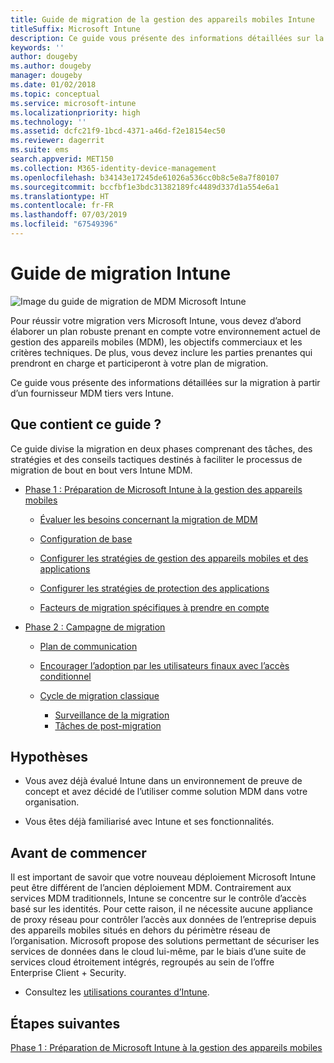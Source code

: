 ```yaml
---
title: Guide de migration de la gestion des appareils mobiles Intune
titleSuffix: Microsoft Intune
description: Ce guide vous présente des informations détaillées sur la migration à partir d’un fournisseur MDM tiers vers Microsoft Intune.
keywords: ''
author: dougeby
ms.author: dougeby
manager: dougeby
ms.date: 01/02/2018
ms.topic: conceptual
ms.service: microsoft-intune
ms.localizationpriority: high
ms.technology: ''
ms.assetid: dcfc21f9-1bcd-4371-a46d-f2e18154ec50
ms.reviewer: dagerrit
ms.suite: ems
search.appverid: MET150
ms.collection: M365-identity-device-management
ms.openlocfilehash: b34143e17245de61026a536cc0b8c5e8a7f80107
ms.sourcegitcommit: bccfbf1e3bdc31382189fc4489d337d1a554e6a1
ms.translationtype: HT
ms.contentlocale: fr-FR
ms.lasthandoff: 07/03/2019
ms.locfileid: "67549396"
---
```

# <a name="intune-migration-guide"></a>Guide de migration Intune

![Image du guide de migration de MDM Microsoft Intune](./media/MDM-migration-guide-art.PNG)

Pour réussir votre migration vers Microsoft Intune, vous devez d’abord élaborer un plan robuste prenant en compte votre environnement actuel de gestion des appareils mobiles (MDM), les objectifs commerciaux et les critères techniques. De plus, vous devez inclure les parties prenantes qui prendront en charge et participeront à votre plan de migration.

Ce guide vous présente des informations détaillées sur la migration à partir d’un fournisseur MDM tiers vers Intune.

## <a name="whats-included-in-this-guide"></a>Que contient ce guide ?

Ce guide divise la migration en deux phases comprenant des tâches, des stratégies et des conseils tactiques destinés à faciliter le processus de migration de bout en bout vers Intune MDM.

- [Phase 1 : Préparation de Microsoft Intune à la gestion des appareils mobiles](migration-guide-prepare.md)

    - [Évaluer les besoins concernant la migration de MDM](migration-guide-prepare.md#assess-mdm-requirements)

    - [Configuration de base](migration-guide-setup.md)

    - [Configurer les stratégies de gestion des appareils mobiles et des applications](migration-guide-configure-policies.md)

    - [Configurer les stratégies de protection des applications](migration-guide-app-protection-policies.md)

    - [Facteurs de migration spécifiques à prendre en compte](migration-guide-considerations.md)

- [Phase 2 : Campagne de migration](migration-guide-campaign.md)

    - [Plan de communication](migration-guide-communication-plan.md)

    - [Encourager l’adoption par les utilisateurs finaux avec l’accès conditionnel](migration-guide-drive-adoption.md)

    - [Cycle de migration classique](migration-guide-cycle.md)
        - [Surveillance de la migration](migration-guide-cycle.md#monitoring-migration)
        - [Tâches de post-migration](migration-guide-cycle.md#post-migration)

## <a name="assumptions"></a>Hypothèses

- Vous avez déjà évalué Intune dans un environnement de preuve de concept et avez décidé de l’utiliser comme solution MDM dans votre organisation.

- Vous êtes déjà familiarisé avec Intune et ses fonctionnalités.

## <a name="before-you-begin"></a>Avant de commencer

Il est important de savoir que votre nouveau déploiement Microsoft Intune peut être différent de l’ancien déploiement MDM. Contrairement aux services MDM traditionnels, Intune se concentre sur le contrôle d’accès basé sur les identités. Pour cette raison, il ne nécessite aucune appliance de proxy réseau pour contrôler l’accès aux données de l’entreprise depuis des appareils mobiles situés en dehors du périmètre réseau de l’organisation. Microsoft propose des solutions permettant de sécuriser les services de données dans le cloud lui-même, par le biais d’une suite de services cloud étroitement intégrés, regroupés au sein de l’offre Enterprise Client + Security.

- Consultez les [utilisations courantes d’Intune](common-scenarios.md).

## <a name="next-steps"></a>Étapes suivantes

[Phase 1 : Préparation de Microsoft Intune à la gestion des appareils mobiles](migration-guide-prepare.md)

